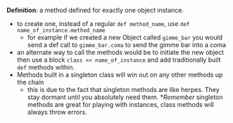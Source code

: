 __Definition__: a method defined for exactly one object instance.

* to create one, instead of a regular `def method_name`, use `def name_of_instance.method_name`
  * for example if we created a new Object called `gimme_bar` you would send a def call to `gimme_bar.coma` to send the gimme bar into a coma
* an alternate way to call the methods would be to initiate the new object then use a block `class << name_of_instance` and add traditionally built `def` methods within.
* Methods built in a singleton class will win out on any other methods up the chain
  * this is due to the fact that singleton methods are like herpes. They stay dormant until you absolutely need them.
*_Remember_ singleton methods are great for playing with instances, class methods will always throw errors.